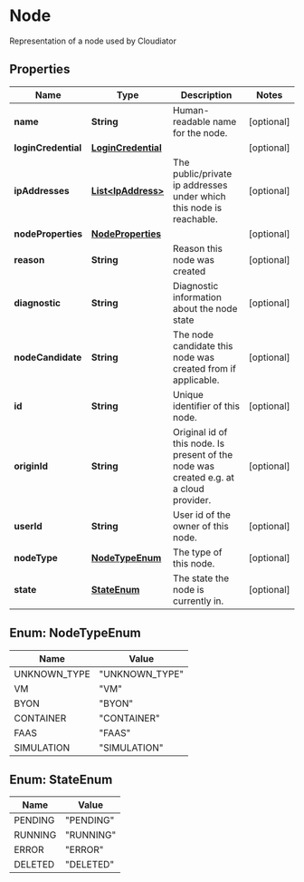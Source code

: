 

# Node

Representation of a node used by Cloudiator
## Properties

Name | Type | Description | Notes
------------ | ------------- | ------------- | -------------
**name** | **String** | Human-readable name for the node.  |  [optional]
**loginCredential** | [**LoginCredential**](LoginCredential.md) |  |  [optional]
**ipAddresses** | [**List&lt;IpAddress&gt;**](IpAddress.md) | The public/private ip addresses under which this node is reachable.  |  [optional]
**nodeProperties** | [**NodeProperties**](NodeProperties.md) |  |  [optional]
**reason** | **String** | Reason this node was created  |  [optional]
**diagnostic** | **String** | Diagnostic information about the node state  |  [optional]
**nodeCandidate** | **String** | The node candidate this node was created from if applicable.  |  [optional]
**id** | **String** | Unique identifier of this node.  |  [optional]
**originId** | **String** | Original id of this node. Is present of the node was created e.g. at a cloud provider.  |  [optional]
**userId** | **String** | User id of the owner of this node.  |  [optional]
**nodeType** | [**NodeTypeEnum**](#NodeTypeEnum) | The type of this node.  |  [optional]
**state** | [**StateEnum**](#StateEnum) | The state the node is currently in.  |  [optional]



## Enum: NodeTypeEnum

Name | Value
---- | -----
UNKNOWN_TYPE | &quot;UNKNOWN_TYPE&quot;
VM | &quot;VM&quot;
BYON | &quot;BYON&quot;
CONTAINER | &quot;CONTAINER&quot;
FAAS | &quot;FAAS&quot;
SIMULATION | &quot;SIMULATION&quot;



## Enum: StateEnum

Name | Value
---- | -----
PENDING | &quot;PENDING&quot;
RUNNING | &quot;RUNNING&quot;
ERROR | &quot;ERROR&quot;
DELETED | &quot;DELETED&quot;



